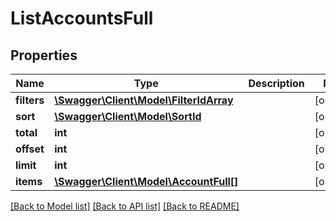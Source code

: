 # ListAccountsFull

## Properties
Name | Type | Description | Notes
------------ | ------------- | ------------- | -------------
**filters** | [**\Swagger\Client\Model\FilterIdArray**](FilterIdArray.md) |  | [optional] 
**sort** | [**\Swagger\Client\Model\SortId**](SortId.md) |  | [optional] 
**total** | **int** |  | [optional] 
**offset** | **int** |  | [optional] 
**limit** | **int** |  | [optional] 
**items** | [**\Swagger\Client\Model\AccountFull[]**](AccountFull.md) |  | [optional] 

[[Back to Model list]](../README.md#documentation-for-models) [[Back to API list]](../README.md#documentation-for-api-endpoints) [[Back to README]](../README.md)


